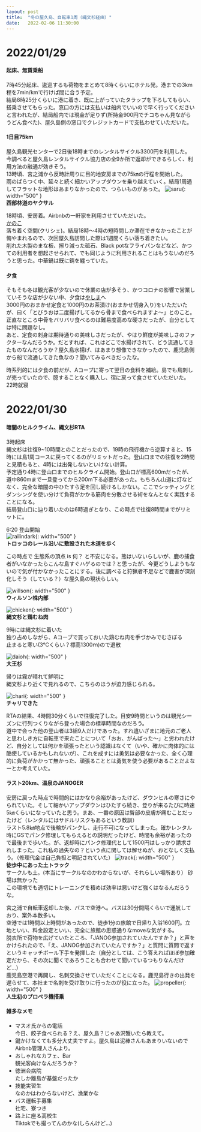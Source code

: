 ```yaml
---
layout: post
title:  "冬の屋久島、自転車1周（縄文杉経由）"
date:   2022-02-06 11:30:00
---
```

# **2022/01/29**
#### **起床、無賃乗船**
7時45分起床、逡巡するも荷物をまとめて8時くらいにホテル発。港までの3km程を7min/kmで行けば間に合う予定。  
結局8時25分くらいに港に着き、既に上がっていたタラップを下ろしてもらい、搭乗させてもらった。窓口の方には支払いは船内でいいので早く行ってくださいと言われたが、結局船内では現金が足りず(所持金900円でチコちゃん見ながらうどん食べた)、屋久島側の窓口でクレジットカードで支払わせていただいた。

#### **1日目75km**
屋久島観光センターで2日後18時までのレンタルサイクル3300円を利用した。今調べると屋久島レンタルサイクル協力店の全9か所で返却ができるらしく、利用方法の融通が効きそう。  
13時頃、宮之浦から反時計周りに目的地安房までの75㎞の行程を開始した。  
雨のぱらつく中、延々と続く細かいアップダウンを乗り越えていく。結局1周通してフラットな地形はあまりなかったので、つらいものがあった。
![saru](https://ashg0.github.io/assets/images/20220206_saru.jpg){: width="500" }  
**西部林道のヤクサル**

18時頃、安房着。Airbnbの一軒家を利用させていただいた。  
[かのこ](https://www.airbnb.jp/users/show/55844852)  
落ち着く空間(クリシェ)。結局18時～4時の短時間しか滞在できなかったことが悔やまれるので、次回屋久島訪問した際は1週間くらい落ち着きたい。  
削れた木製のまな板、擦り減った砥石、Black potなフライパンなどなど、かつての利用者を想起させられて、でも同じように利用されることはもうないのだろうと思った。中華鍋は既に錆を纏っていた。

#### **夕食**
そもそも冬は観光客が少ないので休業の店が多そう、かつコロナの影響で営業していそうな店が少ない中、夕食は[やしま](http://www.ambo-yashima.com/)へ  
3000円のおまかせ定食と1000円のお茶漬け(おまかせ切身入り)をいただいたが、曰く「とびうおは二度揚げしてるから骨まで食べられますよ～」とのこと。正直なところ中骨をバリバリ食べるのは難易度高めな硬さだったが、自分としては特に問題なし。  
あと、定食の刺身は期待通りの美味しさだったが、やはり鮮度が美味しさのファクターなんだろうか。だとすれば、これはどこで水揚げされて、どう流通してきたものなんだろうか？屋久島水揚げ、はあまり想像できなかったので、鹿児島側から船で流通してきた魚なの？聞いてみるべきだったな。

時系列的には夕食の前だが、Aコープに寄って翌日の食料を補給。島でも鳥刺しが売っていたので、臆することなく購入し、宿に戻って食させていただいた。  
22時就寝

# **2022/01/30**
#### **暗闇のヒルクライム、縄文杉RTA**
3時起床  
縄文杉は往復9~10時間とのことだったので、19時の飛行機から逆算すると、15時には島1周コースに戻ってくるのがリミットだった。登山口までの往復を2時間と見積もると、4時には出発しないといけない計算。  
予定通り4時に登山口までのヒルクライム開始。登山口が標高600mだったが、道中860mまで一旦登ってから200m下る必要があった。もちろん山道に灯などなく、完全な暗闇の中ひたすら足を回し続けるしかない。ここでシッティングとダンシングを使い分けて負荷がかかる筋肉を分散させる術をなんとなく実践することになる。  
結局登山口に辿り着いたのは6時過ぎとなり、この時点で往復8時間までがリミットに。

6:20 登山開始  
![railindark](https://ashg0.github.io/assets/images/20220206_railindark.jpg){: width="500" }  
**トロッコのレール沿いに敷設された木道を歩く**

この時点で 生態系の頂点 is 何？ と不安になる。熊はいないらしいが、鹿の捕食者がいなかったらこんな島すぐハゲるのでは？と思ったが、今更どうしようもないので気が付かなかったことにする。後に調べると狩猟者不足などで鹿害が深刻化しそう（している？）な屋久島の現状らしい。

![willson](https://ashg0.github.io/assets/images/20220206_willson.jpg){: width="500" }  
**ウィルソン株内部**

![chicken](https://ashg0.github.io/assets/images/20220206_chiken.jpg){: width="500" }  
**縄文杉と鶏むね肉**

9時には縄文杉に着いた  
独り占めしながら、Aコープで買っておいた鶏むね肉を手づかみでむさぼる  
止まると寒い(3℃くらい？標高1300ｍ)ので退散

![daioh](https://ashg0.github.io/assets/images/20220206_daioh.jpg){: width="500" }  
**大王杉** 

帰りは霧が晴れて鮮明に  
縄文杉より近くで見れるので、こちらのほうが迫力感じられる。  

![chari](https://ashg0.github.io/assets/images/20220206_chari.jpg){: width="500" }  
**チャリできた**

RTAの結果、4時間30分くらいで往復完了した。目安9時間というのは観光シーズンに行列つくりながら登った場合の標準時間なのだろう。  
道中で会った他の登山者は3組9人だけであった。すれ違いざまに地元のご老人と思わしき方に自転車で来たことについて「おお、がんばった～」と労われたけど、自分としては何かを頑張ったという認識はなくて（いや、確かに肉体的には酷使しているかもしれないが）、これを成すには勇気は必要なかった、全く心理的に負荷がかかって無かった、頑張ることとは勇気を使う必要があることだよなーとか考えていた。

#### **ラスト20km、温泉のJANOGER**
安房に戻った時点で時間的にはかなり余裕があったけど、ダウンヒルの寒さにやられていた。そして細かいアップダウンはひたすら続き、登りが来るたびに時速5㎞くらいになっていたと思う。まあ、一番の原因は臀部の皮膚が痛むことだったけど（レンタルにはサドルリスクもあるという教訓）  
ラスト5.8㎞地点で後輪がパンクし、走行不可になってしまった。確かレンタル時にGSでパンク修理してもらえるとの説明だったけど、時間も余裕があったので最後まで歩いた。が、返却時にパンク修理代として1500円はしっかり請求されしまった。これ私の過失なの？という点に関しては解せぬが、おとなしく支払う。（修理代金は自己負担と明記されていた）
![track](https://ashg0.github.io/assets/images/20220206_track.jpg){: width="500" }  
**徒歩中にあった土トラック**  
サークルも土。(本当にサークルなのかわからないが、それらしい場所あり） 砂場は無かった  
この環境でも適切にトレーニングを積めば効率は悪いけど強くはなるんだろうな。

宮之浦で自転車返却した後、バスで空港へ。バスは30分間隔くらいで運航しており、案外本数多い。  
空港では1時間以上時間があったので、徒歩1分の旅館で日帰り入浴1600円。立地といい、料金設定といい、完全に旅館の思惑通りなmoveな気がする。  
脱衣所で荷物を広げていたところ、「JANOG参加されていたんですか？」と声をかけられたので、「え、JANOG参加されていたんですか？」と質問に質問で返すというキャッチボール下手を発揮した（自分としては、こう答えればほぼ参加確定だから、その次に聞くであろうことも合わせて聞いているつもりなんだけど…）  
鹿児島空港で再開し、名刺交換させていただくことになる。鹿児島行きの出発を遅らせて、本社まで名刺を受け取りに行ったのが役に立った。
![propeller](https://ashg0.github.io/assets/images/20220206_propeller.jpg){: width="500" }  
**人生初のプロペラ機搭乗**

#### 雑多なメモ
- マスオ氏からの電話  
今日、餃子食べられる？え、屋久島？じゃあ沢蟹いたら教えて。  
- 鍵かけなくても多分大丈夫ですよ。屋久島は泥棒さんもあまりいないので  
Airbnb管理人さんより。
- おしゃれなカフェ、Bar  
観光客向けなんだろうか？
- 徳洲会病院  
たしか離島が基盤だったか
- 技能実習生  
なのかはわからないけど、漁業かな
- バス運転手募集  
社宅、寮つき
- 路上に座る高校生  
Tiktokでも撮ってんのかな(しらんけど…)

